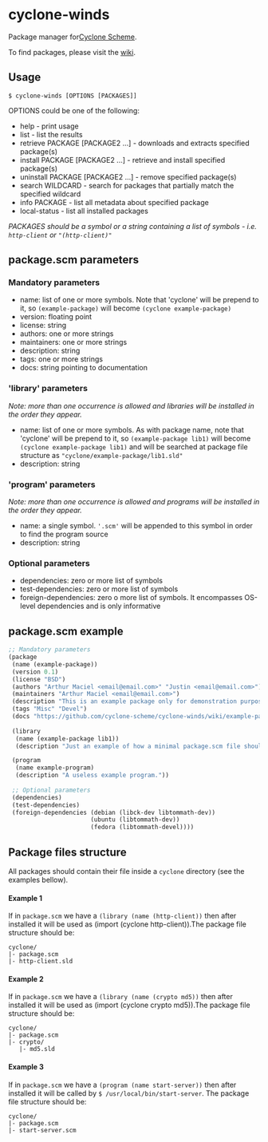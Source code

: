# cyclone-winds
Package manager for[Cyclone Scheme](https://cyclone-scheme.org).

To find packages, please visit the [wiki](https://github.com/cyclone-scheme/cyclone-winds/wiki).

## Usage

```
$ cyclone-winds [OPTIONS [PACKAGES]]
```
OPTIONS could be one of the following:
- help  -  print usage
- list  -  list the results
- retrieve PACKAGE [PACKAGE2 ...]  - downloads and extracts specified package(s)
- install PACKAGE [PACKAGE2 ...] - retrieve and install specified package(s)
- uninstall PACKAGE [PACKAGE2 ...] - remove specified package(s)
- search WILDCARD - search for packages that partially match the specified wildcard
- info PACKAGE - list all metadata about specified package
- local-status - list all installed packages

*PACKAGES should be a symbol or a string containing a list of symbols - i.e. `http-client` or `"(http-client)"`*

## package.scm parameters

### Mandatory parameters

- name: list of one or more symbols. Note that 'cyclone' will be prepend to it, so `(example-package)` will become `(cyclone example-package)`
- version: floating point
- license: string
- authors: one or more strings
- maintainers: one or more strings
- description: string
- tags: one or more strings
- docs: string pointing to documentation

### 'library' parameters

*Note: more than one occurrence is allowed and libraries will be installed in the order they appear.*

- name: list of one or more symbols. As with package name, note that 'cyclone' will be prepend to it, so `(example-package lib1)` will become `(cyclone example-package lib1)` and will be searched at package file structure as `"cyclone/example-package/lib1.sld"`
- description: string

### 'program' parameters

*Note: more than one occurrence is allowed and programs will be installed in the order they appear.*

- name: a single symbol. `'.scm'` will be appended to this symbol in order to find the program source
- description: string

### Optional parameters
- dependencies: zero or more list of symbols
- test-dependencies: zero or more list of symbols
- foreign-dependencies: zero o more list of symbols. It encompasses OS-level dependencies and is only informative

## package.scm example


```scheme
;; Mandatory parameters
(package
 (name (example-package))
 (version 0.1)          
 (license "BSD")       
 (authors "Arthur Maciel <email@email.com>" "Justin <email@email.com>")
 (maintainers "Arthur Maciel <email@email.com>")
 (description "This is an example package only for demonstration purposes.")
 (tags "Misc" "Devel")
 (docs "https://github.com/cyclone-scheme/cyclone-winds/wiki/example-package.md")
 
 (library
  (name (example-package lib1))
  (description "Just an example of how a minimal package.scm file should look like"))

 (program
  (name example-program)
  (description "A useless example program."))
 
 ;; Optional parameters
 (dependencies) 
 (test-dependencies)
 (foreign-dependencies (debian (libck-dev libtommath-dev))
                       (ubuntu (libtommath-dev))
                       (fedora (libtommath-devel))))
```

## Package files structure

All packages should contain their file inside a `cyclone` directory (see the examples bellow).

#### Example 1

If in `package.scm` we have a `(library (name (http-client))` then after installed it will be used as (import (cyclone http-client)).The package file structure should be:

```
cyclone/
|- package.scm
|- http-client.sld
```

#### Example 2

If in `package.scm` we have a `(library (name (crypto md5))` then after installed it will be used as (import (cyclone crypto md5)).The package file structure should be:

```
cyclone/
|- package.scm
|- crypto/
   |- md5.sld
```

#### Example 3

If in `package.scm` we have a `(program (name start-server))` then after installed it will be called by `$ /usr/local/bin/start-server`. The package file structure should be:

```
cyclone/
|- package.scm
|- start-server.scm
```

